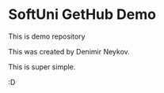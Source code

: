 # SoftUni GetHub Demo

This is demo repository

This was created by Denimir Neykov.

This is super simple.

:D
